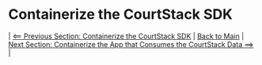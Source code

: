 # Containerize the CourtStack SDK

| [<== Previous Section: Containerize the CourtStack SDK](ContainerizeSDK.md) | [Back to Main](README.md) | [Next Section: Containerize the App that Consumes the CourtStack Data ==>](ContainerizeApp.md) |
